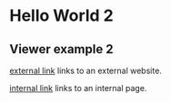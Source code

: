 # Hello World 2

## Viewer example 2

[external link] links to an external website. 

[internal link] links to an internal page.

[external link]: https://qa-ibd.planx-pla.net/

[internal link]: ../index.html

